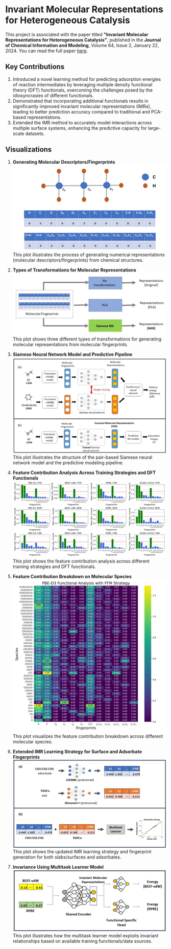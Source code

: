 # Invariant Molecular Representations for Heterogeneous Catalysis

This project is associated with the paper titled **"Invariant Molecular Representations for Heterogeneous Catalysis"**, published in the **Journal of Chemical Information and Modeling**, Volume 64, Issue 2, January 22, 2024. You can read the full paper [here](https://pubs.acs.org/doi/epdf/10.1021/acs.jcim.3c00594).

## Key Contributions

1. Introduced a novel learning method for predicting adsorption energies of reaction intermediates by leveraging multiple density functional theory (DFT) functionals, overcoming the challenges posed by the idiosyncrasies of different functionals.
2. Demonstrated that incorporating additional functionals results in significantly improved invariant molecular representations (IMRs), leading to better prediction accuracy compared to traditional and PCA-based representations.
3. Extended the IMR method to accurately model interactions across multiple surface systems, enhancing the predictive capacity for large-scale datasets.

## Visualizations

1. **Generating Molecular Descriptors/Fingerprints**  
   ![Molecular Descriptors](plots/chemsiamese_mtd_mem_ffp.jpg)  
   This plot illustrates the process of generating numerical representations (molecular descriptors/fingerprints) from chemical structures.

2. **Types of Transformations for Molecular Representations**  
   ![Molecular Representations](plots/chemsiamese_mtd_mre.jpg)  
   This plot shows three different types of transformations for generating molecular representations from molecular fingerprints.

3. **Siamese Neural Network Model and Predictive Pipeline**  
   ![Siamese Neural Network](plots/chemsiamese_mtd_tss.jpg)  
   This plot illustrates the structure of the pair-based Siamese neural network model and the predictive modeling pipeline.

4. **Feature Contribution Analysis Across Training Strategies and DFT Functionals**  
   ![Feature Contribution Analysis](plots/chemsiamese_rad_fca.png)  
   This plot shows the feature contribution analysis across different training strategies and DFT functionals.

5. **Feature Contribution Breakdown on Molecular Species**  
   ![Feature Contribution Breakdown](plots/chemsiamese_si_fca_bdn.png)  
   This plot visualizes the feature contribution breakdown across different molecular species.

6. **Extended IMR Learning Strategy for Surface and Adsorbate Fingerprints**  
   ![IMR Learning Strategy](plots/chemsiamese_rad_ext_mss1.png)  
   This plot shows the updated IMR learning strategy and fingerprint generation for both slabs/surfaces and adsorbates.

7. **Invariance Using Multitask Learner Model**  
   ![Multitask Learner Model](plots/chemsiamese_rad_ext_mss2.png)  
   This plot illustrates how the multitask learner model exploits invariant relationships based on available training functionals/data sources.

